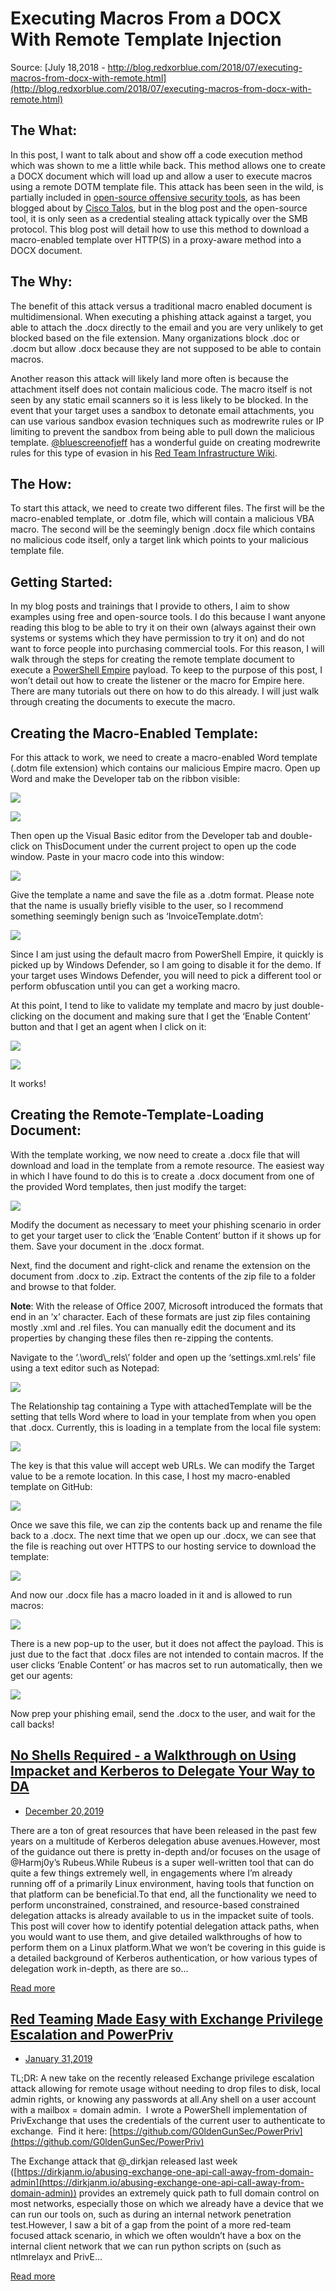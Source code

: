 # Executing Macros From a DOCX With Remote Template Injection

Source: [July 18,2018 - http://blog.redxorblue.com/2018/07/executing-macros-from-docx-with-remote.html](http://blog.redxorblue.com/2018/07/executing-macros-from-docx-with-remote.html)

## The What:

In this post, I want to talk about and show off a code execution method
which was shown to me a little while back. This method allows one to
create a DOCX document which will load up and allow a user to execute
macros using a remote DOTM template file. This attack has been seen in
the wild, is partially included in [open-source offensive security tools](https://github.com/ryhanson/phishery/blob/master/badocx/badocx.go),
as has been blogged about by [Cisco Talos](https://blog.talosintelligence.com/2017/07/template-injection.html),
but in the blog post and the open-source tool, it is only seen as a
credential stealing attack typically over the SMB protocol. This blog
post will detail how to use this method to download a macro-enabled
template over HTTP(S) in a proxy-aware method into a DOCX document.

## The Why:

The benefit of this attack versus a traditional macro enabled document
is multidimensional. When executing a phishing attack against a target,
you able to attach the .docx directly to the email and you are very
unlikely to get blocked based on the file extension. Many organizations
block .doc or .docm but allow .docx because they are not supposed to be
able to contain macros.


Another reason this attack will likely land more often is because the
attachment itself does not contain malicious code. The macro itself is
not seen by any static email scanners so it is less likely to be
blocked. In the event that your target uses a sandbox to detonate email
attachments, you can use various sandbox evasion techniques such as
modrewrite rules or IP limiting to prevent the sandbox from being able
to pull down the malicious template.
[@bluescreenofjeff](https://twitter.com/bluscreenofjeff) has a wonderful
guide on creating modrewrite rules for this type of evasion in his [Red Team Infrastructure Wiki](https://github.com/bluscreenofjeff/Red-Team-Infrastructure-Wiki).  

## The How:

To start this attack, we need to create two different files. The first
will be the macro-enabled template, or .dotm file, which will contain a
malicious VBA macro. The second will be the seemingly benign .docx file
which contains no malicious code itself, only a target link which points
to your malicious template file.


## Getting Started:

In my blog posts and trainings that I provide to others, I aim to show
examples using free and open-source tools. I do this because I want
anyone reading this blog to be able to try it on their own (always
against their own systems or systems which they have permission to try
it on) and do not want to force people into purchasing commercial tools.
For this reason, I will walk through the steps for creating the remote
template document to execute a [PowerShell Empire](https://github.com/EmpireProject/Empire) payload. To keep to the
purpose of this post, I won’t detail out how to create the listener or
the macro for Empire here. There are many tutorials out there on how to
do this already. I will just walk through creating the documents to
execute the macro.

## Creating the Macro-Enabled Template:

For this attack to work, we need to create a macro-enabled Word template
(.dotm file extension) which contains our malicious Empire macro. Open
up Word and make the Developer tab on the ribbon visible:

[![](images/executing-macros-from-a-docx-with-remote-template-injection-1.png)](images/executing-macros-from-a-docx-with-remote-template-injection-1.png)

[![](images/executing-macros-from-a-docx-with-remote-template-injection-2.png)](images/executing-macros-from-a-docx-with-remote-template-injection-2.png)

Then open up the Visual Basic editor from the Developer tab and
double-click on ThisDocument under the current project to open up the
code window. Paste in your macro code into this window:

[![](images/executing-macros-from-a-docx-with-remote-template-injection-3.png)](images/executing-macros-from-a-docx-with-remote-template-injection-3.png)


Give the template a name and save the file as a .dotm format. Please
note that the name is usually briefly visible to the user, so I
recommend something seemingly benign such as ‘InvoiceTemplate.dotm’:


[![](images/executing-macros-from-a-docx-with-remote-template-injection-4.png)](images/executing-macros-from-a-docx-with-remote-template-injection-4.png)


Since I am just using the default macro from PowerShell Empire, it
quickly is picked up by Windows Defender, so I am going to disable it
for the demo. If your target uses Windows Defender, you will need to
pick a different tool or perform obfuscation until you can get a working
macro.

At this point, I tend to like to validate my template and macro by just
double-clicking on the document and making sure that I get the ‘Enable
Content’ button and that I get an agent when I click on it:

[![](images/executing-macros-from-a-docx-with-remote-template-injection-5.png)](images/executing-macros-from-a-docx-with-remote-template-injection-5.png)

[![](images/executing-macros-from-a-docx-with-remote-template-injection-6.png)](images/executing-macros-from-a-docx-with-remote-template-injection-6.png)

It works!

## Creating the Remote-Template-Loading Document:

With the template working, we now need to create a .docx file that will
download and load in the template from a remote resource. The easiest
way in which I have found to do this is to create a .docx document from
one of the provided Word templates, then just modify the target:

[![](images/executing-macros-from-a-docx-with-remote-template-injection-7.png)](images/executing-macros-from-a-docx-with-remote-template-injection-7.png)

Modify the document as necessary to meet your phishing scenario in order
to get your target user to click the ‘Enable Content’ button if it shows
up for them. Save your document in the .docx format.

Next, find the document and right-click and rename the extension on the
document from .docx to .zip. Extract the contents of the zip file to a
folder and browse to that folder.

**Note**: With the release of Office 2007, Microsoft introduced the
formats that end in an ‘x’ character. Each of these formats are just zip
files containing mostly .xml and .rel files. You can manually edit the
document and its properties by changing these files then re-zipping the
contents.

Navigate to the ‘.\\word\\\_rels\\’ folder and open up the
‘settings.xml.rels’ file using a text editor such as Notepad:


[![](images/executing-macros-from-a-docx-with-remote-template-injection-8.png)](images/executing-macros-from-a-docx-with-remote-template-injection-8.png)


The Relationship tag containing a Type with attachedTemplate will be the
setting that tells Word where to load in your template from when you
open that .docx. Currently, this is loading in a template from the local
file system:

[![](images/executing-macros-from-a-docx-with-remote-template-injection-9.png)](images/executing-macros-from-a-docx-with-remote-template-injection-9.png)

The key is that this value will accept web URLs. We can modify the
Target value to be a remote location. In this case, I host my
macro-enabled template on GitHub:

[![](images/executing-macros-from-a-docx-with-remote-template-injection-10.png)](images/executing-macros-from-a-docx-with-remote-template-injection-10.png)

Once we save this file, we can zip the contents back up and rename the
file back to a .docx. The next time that we open up our .docx, we can
see that the file is reaching out over HTTPS to our hosting service to
download the template:

[![](images/executing-macros-from-a-docx-with-remote-template-injection-11.png)](images/executing-macros-from-a-docx-with-remote-template-injection-11.png)

And now our .docx file has a macro loaded in it and is allowed to run
macros:

[![](images/executing-macros-from-a-docx-with-remote-template-injection-12.png)](images/executing-macros-from-a-docx-with-remote-template-injection-12.png)

There is a new pop-up to the user, but it does not affect the payload.
This is just due to the fact that .docx files are not intended to
contain macros. If the user clicks ‘Enable Content’ or has macros set to
run automatically, then we get our agents:

[![](images/executing-macros-from-a-docx-with-remote-template-injection-13.png)](images/executing-macros-from-a-docx-with-remote-template-injection-13.png)

 Now prep your phishing email, send the .docx to the user, and wait for
the call backs!


## [No Shells Required - a Walkthrough on Using Impacket and Kerberos to Delegate Your Way to DA](http://blog.redxorblue.com/2019/12/no-shells-required-using-impacket-to.html)

- [December 20,2019](http://blog.redxorblue.com/2019/12/no-shells-required-using-impacket-to.html)

There are a ton of great resources that have been released in the past
few years on a multitude of Kerberos delegation abuse avenues.However,
most of the guidance out there is pretty in-depth and/or focuses on the
usage of @Harmj0y’s Rubeus.While Rubeus is a super well-written tool
that can do quite a few things extremely well, in engagements where I’m
already running off of a primarily Linux environment, having tools that
function on that platform can be beneficial.To that end, all the
functionality we need to perform unconstrained, constrained, and
resource-based constrained delegation attacks is already available to us
in the impacket suite of tools. \
 This post will cover how to identify potential delegation attack paths,
when you would want to use them, and give detailed walkthroughs of how
to perform them on a Linux platform.What we won’t be covering in this
guide is a detailed background of Kerberos authentication, or how
various types of delegation work in-depth, as there are so…

[](http://blog.redxorblue.com/2019/12/no-shells-required-using-impacket-to.html)

[Read more](http://blog.redxorblue.com/2019/12/no-shells-required-using-impacket-to.html "No Shells Required - a Walkthrough on Using Impacket and Kerberos to Delegate Your Way to DA")

## [Red Teaming Made Easy with Exchange Privilege Escalation and PowerPriv](http://blog.redxorblue.com/2019/01/red-teaming-made-easy-with-exchange.html)

- [January 31,2019](http://blog.redxorblue.com/2019/01/red-teaming-made-easy-with-exchange.html "permanent link")

TL;DR: A new take on the recently released Exchange privilege escalation
attack allowing for remote usage without needing to drop files to disk,
local admin rights, or knowing any passwords at all.Any shell on a user
account with a mailbox = domain admin.  I wrote a PowerShell
implementation of PrivExchange that uses the credentials of the current
user to authenticate to exchange.  Find it
here: [https://github.com/G0ldenGunSec/PowerPriv](https://github.com/G0ldenGunSec/PowerPriv)

 The Exchange attack that @\_dirkjan released last week
([https://dirkjanm.io/abusing-exchange-one-api-call-away-from-domain-admin](https://dirkjanm.io/abusing-exchange-one-api-call-away-from-domain-admin))
provides an extremely quick path to full domain control on most
networks, especially those on which we already have a device that we can
run our tools on, such as during an internal network penetration
test.However, I saw a bit of a gap from the point of a more red-team
focused attack scenario, in which we often wouldn’t have a box on the
internal client network that we can run python scripts on (such as
ntlmrelayx and PrivE…

[](http://blog.redxorblue.com/2019/01/red-teaming-made-easy-with-exchange.html)

[Read more](http://blog.redxorblue.com/2019/01/red-teaming-made-easy-with-exchange.html "Red Teaming Made Easy with Exchange Privilege Escalation and PowerPriv")
